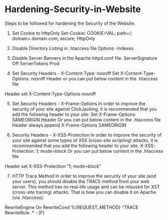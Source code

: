 # Hardening-Security-in-Website
Steps to be followed for hardening the Security of the Website.

1. Set Cookie to HttpOnly 
   Set-Cookie: COOKIE=VAL; path=/; domain=.domain.com; secure; HttpOnly

2. Disable Directory Listing in .htaccess file 
   Options -Indexes

3. Disable Server Banners in the Apache httpd.conf file. 
   ServerSignature Off
   ServerTokens Prod

4. Set Security Headers - X-Content-Type: nosniff
   Set X-Content-Type-Options: nosniff Header 
   or you can put below content in the .htaccess file 
  <IfModule mod_headers.c>
     Header set X-Content-Type-Options nosniff
  </IfModule>

5. Set Security Headers - X-Frame-Options 
   In order to improve the security of your site against ClickJacking, it is recommended that you add the following     header to your site:
   Set X-Frame-Options: SAMEORIGIN Header
   Or you can put below content in the .htaccess file 
   <IfModule mod_headers.c>
        Header always append X-Frame-Options SAMEORIGIN 
   </IfModule>

6. Security Headers - X-XSS-Protection
   In order to improve the security of your site against some types of XSS (cross-site scripting) attacks, it is recommended that you add the following header to your site.
   X-XSS-Protection: 1; mode=block
  Or you can put below content in the .htaccess file 
  <IfModule mod_headers.c>
      Header set X-XSS-Protection "1; mode=block"
  </IfModule>

7. HTTP Trace Method
   In order to improve the security of your site (and your users), you should disable the TRACE method from your web server. This method has no real-life usage and can be misused for XST (cross-site tracing) attacks.
That is how you can disable it on Apache (via .htaccess):
  <IfModule mod_rewrite.c>
      RewriteEngine On 
      RewriteCond %{REQUEST_METHOD} ^TRACE 
      RewriteRule .* - [F]
  </IfModule>


  

